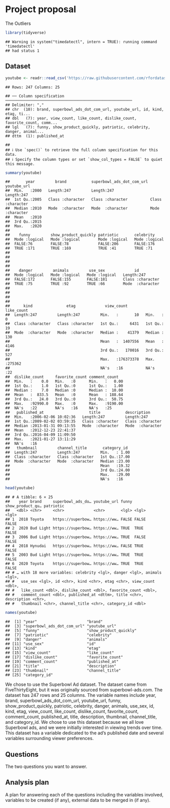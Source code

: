 Project proposal
================
The Outliers

``` r
library(tidyverse)
```

    ## Warning in system("timedatectl", intern = TRUE): running command 'timedatectl'
    ## had status 1

## Dataset

``` r
youtube <- readr::read_csv('https://raw.githubusercontent.com/rfordatascience/tidytuesday/master/data/2021/2021-03-02/youtube.csv')
```

    ## Rows: 247 Columns: 25

    ## ── Column specification ────────────────────────────────────────────────────────
    ## Delimiter: ","
    ## chr  (10): brand, superbowl_ads_dot_com_url, youtube_url, id, kind, etag, ti...
    ## dbl   (7): year, view_count, like_count, dislike_count, favorite_count, comm...
    ## lgl   (7): funny, show_product_quickly, patriotic, celebrity, danger, animal...
    ## dttm  (1): published_at

    ## 
    ## ℹ Use `spec()` to retrieve the full column specification for this data.
    ## ℹ Specify the column types or set `show_col_types = FALSE` to quiet this message.

``` r
summary(youtube)
```

    ##       year         brand           superbowl_ads_dot_com_url youtube_url       
    ##  Min.   :2000   Length:247         Length:247                Length:247        
    ##  1st Qu.:2005   Class :character   Class :character          Class :character  
    ##  Median :2010   Mode  :character   Mode  :character          Mode  :character  
    ##  Mean   :2010                                                                  
    ##  3rd Qu.:2015                                                                  
    ##  Max.   :2020                                                                  
    ##                                                                                
    ##    funny         show_product_quickly patriotic       celebrity      
    ##  Mode :logical   Mode :logical        Mode :logical   Mode :logical  
    ##  FALSE:76        FALSE:78             FALSE:206       FALSE:176      
    ##  TRUE :171       TRUE :169            TRUE :41        TRUE :71       
    ##                                                                      
    ##                                                                      
    ##                                                                      
    ##                                                                      
    ##    danger         animals         use_sex             id           
    ##  Mode :logical   Mode :logical   Mode :logical   Length:247        
    ##  FALSE:172       FALSE:155       FALSE:181       Class :character  
    ##  TRUE :75        TRUE :92        TRUE :66        Mode  :character  
    ##                                                                    
    ##                                                                    
    ##                                                                    
    ##                                                                    
    ##      kind               etag             view_count          like_count    
    ##  Length:247         Length:247         Min.   :       10   Min.   :     0  
    ##  Class :character   Class :character   1st Qu.:     6431   1st Qu.:    19  
    ##  Mode  :character   Mode  :character   Median :    41379   Median :   130  
    ##                                        Mean   :  1407556   Mean   :  4146  
    ##                                        3rd Qu.:   170016   3rd Qu.:   527  
    ##                                        Max.   :176373378   Max.   :275362  
    ##                                        NA's   :16          NA's   :22      
    ##  dislike_count     favorite_count comment_count    
    ##  Min.   :    0.0   Min.   :0      Min.   :   0.00  
    ##  1st Qu.:    1.0   1st Qu.:0      1st Qu.:   1.00  
    ##  Median :    7.0   Median :0      Median :  10.00  
    ##  Mean   :  833.5   Mean   :0      Mean   : 188.64  
    ##  3rd Qu.:   24.0   3rd Qu.:0      3rd Qu.:  50.75  
    ##  Max.   :92990.0   Max.   :0      Max.   :9190.00  
    ##  NA's   :22        NA's   :16     NA's   :25       
    ##   published_at                    title           description       
    ##  Min.   :2006-02-06 10:02:36   Length:247         Length:247        
    ##  1st Qu.:2009-02-02 03:59:35   Class :character   Class :character  
    ##  Median :2013-01-31 09:13:55   Mode  :character   Mode  :character  
    ##  Mean   :2012-12-23 22:41:37                                        
    ##  3rd Qu.:2016-04-09 11:09:50                                        
    ##  Max.   :2021-01-27 13:11:29                                        
    ##  NA's   :16                                                         
    ##   thumbnail         channel_title       category_id   
    ##  Length:247         Length:247         Min.   : 1.00  
    ##  Class :character   Class :character   1st Qu.:17.00  
    ##  Mode  :character   Mode  :character   Median :23.00  
    ##                                        Mean   :19.32  
    ##                                        3rd Qu.:24.00  
    ##                                        Max.   :29.00  
    ##                                        NA's   :16

``` r
head(youtube)
```

    ## # A tibble: 6 × 25
    ##    year brand     superbowl_ads_do… youtube_url funny show_product_qu… patriotic
    ##   <dbl> <chr>     <chr>             <chr>       <lgl> <lgl>            <lgl>    
    ## 1  2018 Toyota    https://superbow… https://ww… FALSE FALSE            FALSE    
    ## 2  2020 Bud Light https://superbow… https://ww… TRUE  TRUE             FALSE    
    ## 3  2006 Bud Light https://superbow… https://ww… TRUE  FALSE            FALSE    
    ## 4  2018 Hynudai   https://superbow… https://ww… FALSE TRUE             FALSE    
    ## 5  2003 Bud Light https://superbow… https://ww… TRUE  TRUE             FALSE    
    ## 6  2020 Toyota    https://superbow… https://ww… TRUE  TRUE             FALSE    
    ## # … with 18 more variables: celebrity <lgl>, danger <lgl>, animals <lgl>,
    ## #   use_sex <lgl>, id <chr>, kind <chr>, etag <chr>, view_count <dbl>,
    ## #   like_count <dbl>, dislike_count <dbl>, favorite_count <dbl>,
    ## #   comment_count <dbl>, published_at <dttm>, title <chr>, description <chr>,
    ## #   thumbnail <chr>, channel_title <chr>, category_id <dbl>

``` r
names(youtube)
```

    ##  [1] "year"                      "brand"                    
    ##  [3] "superbowl_ads_dot_com_url" "youtube_url"              
    ##  [5] "funny"                     "show_product_quickly"     
    ##  [7] "patriotic"                 "celebrity"                
    ##  [9] "danger"                    "animals"                  
    ## [11] "use_sex"                   "id"                       
    ## [13] "kind"                      "etag"                     
    ## [15] "view_count"                "like_count"               
    ## [17] "dislike_count"             "favorite_count"           
    ## [19] "comment_count"             "published_at"             
    ## [21] "title"                     "description"              
    ## [23] "thumbnail"                 "channel_title"            
    ## [25] "category_id"

We chose to use the Superbowl Ad dataset. The dataset came from
FiveThirtyEight, but it was originally sourced from superbowl-ads.com.
The dataset has 247 rows and 25 columns. The variable names include
year, brand, superbowl\_ads\_dot\_com\_url, youtube\_url, funny,
show\_product\_quickly, patriotic, celebrity, danger, animals, use\_sex,
id, kind, etag, view\_count, like\_count, dislike\_count,
favorite\_count, comment\_count, published\_at, title, description,
thumbnail, channel\_title, and category\_id. We chose to use this
dataset because we all love Superbowl ads, and we were initially
interested in viewing trends over time. This dataset has a variable
dedicated to the ad’s published date and several variables surrounding
viewer preferences.

## Questions

The two questions you want to answer.

## Analysis plan

A plan for answering each of the questions including the variables
involved, variables to be created (if any), external data to be merged
in (if any).
